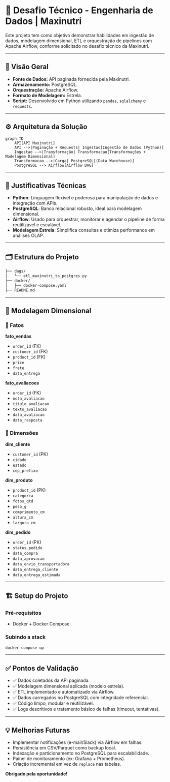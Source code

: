 
# 🚀 Desafio Técnico - Engenharia de Dados | Maxinutri

Este projeto tem como objetivo demonstrar habilidades em ingestão de dados, modelagem dimensional, ETL e orquestração de pipelines com Apache Airflow, conforme solicitado no desafio técnico da Maxinutri.

---

## 📌 Visão Geral

- **Fonte de Dados:** API paginada fornecida pela Maxinutri.
- **Armazenamento:** PostgreSQL.
- **Orquestração:** Apache Airflow.
- **Formato de Modelagem:** Estrela.
- **Script:** Desenvolvido em Python utilizando `pandas`, `sqlalchemy` e `requests`.

---

## ⚙️ Arquitetura da Solução

```
graph TD
    API[API Maxinutri]
    API -->|Paginação + Requests| Ingestao[Ingestão de Dados (Python)]
    Ingestao -->|Transformação| Transformacao[Transformações + Modelagem Dimensional]
    Transformacao -->|Carga| PostgreSQL[(Data Warehouse)]
    PostgreSQL --> Airflow[Airflow DAG]
````

---

## 🧠 Justificativas Técnicas

* **Python**: Linguagem flexível e poderosa para manipulação de dados e integração com APIs.
* **PostgreSQL**: Banco relacional robusto, ideal para modelagem dimensional.
* **Airflow**: Usado para orquestrar, monitorar e agendar o pipeline de forma reutilizável e escalável.
* **Modelagem Estrela**: Simplifica consultas e otimiza performance em análises OLAP.

---

## 🗂️ Estrutura do Projeto

```bash
├── dags/
│   └── etl_maxinutri_to_postgres.py
├── docker/
│   ├── docker-compose.yaml
├── README.md
```

---

## 🧱 Modelagem Dimensional

### 🔹 Fatos

**fato\_vendas**

* `order_id` (FK)
* `customer_id` (FK)
* `product_id` (FK)
* `price`
* `frete`
* `data_entrega`

**fato\_avaliacoes**

* `order_id` (FK)
* `nota_avaliacao`
* `titulo_avaliacao`
* `texto_avaliacao`
* `data_avaliacao`
* `data_resposta`

### 🔸 Dimensões

**dim\_cliente**

* `customer_id` (PK)
* `cidade`
* `estado`
* `cep_prefixo`

**dim\_produto**

* `product_id` (PK)
* `categoria`
* `fotos_qtd`
* `peso_g`
* `comprimento_cm`
* `altura_cm`
* `largura_cm`

**dim\_pedido**

* `order_id` (PK)
* `status_pedido`
* `data_compra`
* `data_aprovacao`
* `data_envio_transportadora`
* `data_entrega_cliente`
* `data_entrega_estimada`

---

## 🏗️ Setup do Projeto

### Pré-requisitos

* Docker + Docker Compose

### Subindo a stack

```bash
docker-compose up 
```

---

## ✅ Pontos de Validação

* ✅ Dados coletados da API paginada.
* ✅ Modelagem dimensional aplicada (modelo estrela).
* ✅ ETL implementado e automatizado via Airflow.
* ✅ Dados carregados no PostgreSQL com integridade referencial.
* ✅ Código limpo, modular e reutilizável.
* ✅ Logs descritivos e tratamento básico de falhas (timeout, tentativas).

---

## 💡 Melhorias Futuras

* Implementar notificações (e-mail/Slack) via Airflow em falhas.
* Persistência em CSV/Parquet como backup local.
* Indexação e particionamento no PostgreSQL para escalabilidade.
* Painel de monitoramento (ex: Grafana + Prometheus).
* Criação incremental em vez de `replace` nas tabelas.


**Obrigado pela oportunidade!**


